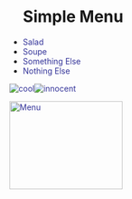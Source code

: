 

 
<ul>
  <h1>Simple Menu</h1>
<li><span style="color: #333399;">Salad</span></li>
<li><span style="color: #333399;">Soupe</span></li>

 <li><span style="color: #333399;">Something Else</span></li>

 <li><span style="color: #333399;">Nothing Else</span></li>



</ul>
<p><span style="color: #333399;"><img src="https://html-online.com/editor/tinymce4_6_5/plugins/emoticons/img/smiley-cool.gif" alt="cool" /><img src="https://html-online.com/editor/tinymce4_6_5/plugins/emoticons/img/smiley-innocent.gif" alt="innocent" /></span></p>
<p><span style="color: #333399;"><img src="http://www.arirang.com.au/wp/wp-content/uploads/2017/07/Allendale-Menu-Online.jpg" alt="Menu" width="200" height="155" /></span></p> 

